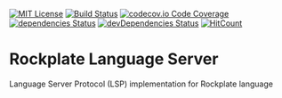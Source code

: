 [![MIT License](https://img.shields.io/github/license/rockplate/rockplate-language-server)](https://github.com/rockplate/rockplate-language-server/blob/master/LICENSE)
[![Build Status](https://travis-ci.com/rockplate/rockplate-language-server.png?branch=master)](https://travis-ci.com/rockplate/rockplate-language-server)
[![codecov.io Code Coverage](https://img.shields.io/codecov/c/github/rockplate/rockplate-language-server.svg?maxAge=2592000)](https://codecov.io/github/rockplate/rockplate-language-server?branch=master)
[![dependencies Status](https://david-dm.org/rockplate/rockplate-language-server/status.svg)](https://david-dm.org/rockplate/rockplate-language-server)
[![devDependencies Status](https://david-dm.org/rockplate/rockplate-language-server/dev-status.svg)](https://david-dm.org/rockplate/rockplate-language-server?type=dev)
[![HitCount](https://hits.dwyl.com/rockplate/rockplate-language-server.svg)](https://hits.dwyl.com/rockplate/rockplate-language-server)

# Rockplate Language Server

Language Server Protocol (LSP) implementation for Rockplate language 
